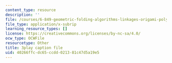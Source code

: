 ```yaml
---
content_type: resource
description: ''
file: /courses/6-849-geometric-folding-algorithms-linkages-origami-polyhedra-fall-2012/40266ffcdc65ccdd021381c47d5a19e5_7RrVVji3pH8.srt
file_type: application/x-subrip
learning_resource_types: []
license: https://creativecommons.org/licenses/by-nc-sa/4.0/
ocw_type: OCWFile
resourcetype: Other
title: 3play caption file
uid: 40266ffc-dc65-ccdd-0213-81c47d5a19e5
---
```

